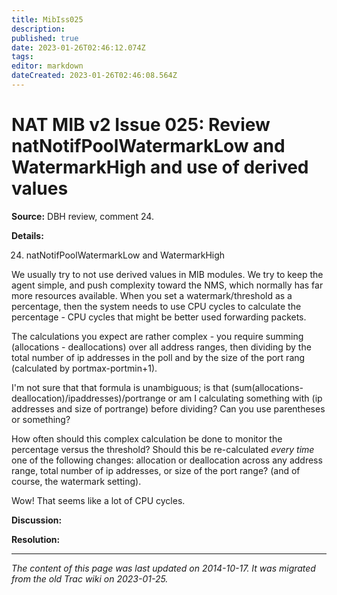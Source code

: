 ```yaml
---
title: MibIss025
description: 
published: true
date: 2023-01-26T02:46:12.074Z
tags: 
editor: markdown
dateCreated: 2023-01-26T02:46:08.564Z
---
```


# NAT MIB v2 Issue 025: Review natNotifPoolWatermarkLow and WatermarkHigh and use of derived values 
**Source:** DBH review, comment 24.

**Details:**

24) natNotifPoolWatermarkLow and WatermarkHigh

We usually try to not use derived values in MIB modules. We try to keep the agent simple, and push complexity toward the NMS, which normally has far more resources available. When you set a watermark/threshold as a percentage, then the system needs to use CPU cycles to calculate the percentage - CPU cycles that might be better used forwarding packets.

The calculations you expect are rather complex - you require summing (allocations - deallocations) over all address ranges, then dividing by the total number of ip addresses in the poll and by the size of the port rang (calculated by portmax-portmin+1).

I'm not sure that that formula is unambiguous; is that (sum(allocations-deallocation)/ipaddresses)/portrange or am I calculating something with (ip addresses and size of portrange) before dividing? Can you use parentheses or something?

How often should this complex calculation be done to monitor the percentage versus the threshold? Should this be re-calculated *every time* one of the following changes: allocation or deallocation across any address range, total number of ip addresses, or size of the port range? (and of course, the watermark setting).

Wow! That seems like a lot of CPU cycles.

**Discussion:**

**Resolution:**
&nbsp;
&nbsp;
&nbsp;

---

*The content of this page was last updated on 2014-10-17. It was migrated from the old Trac wiki on 2023-01-25.*

